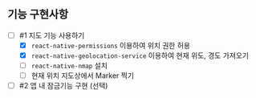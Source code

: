 ## 기능 구현사항

- [ ] #1 지도 기능 사용하기
  - [x] `react-native-permissions` 이용하여 위치 권한 허용
  - [x] `react-native-geolocation-service` 이용하여 현재 위도, 경도 가져오기
  - [ ] `react-native-nmap` 설치
  - [ ] 현재 위치 지도상에서 Marker 찍기
- [ ] #2 앱 내 잠금기능 구현 (선택)
